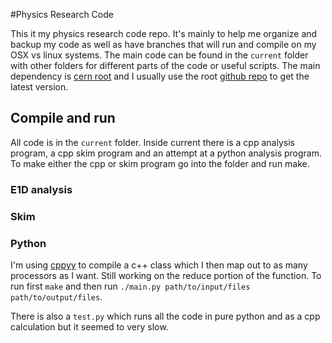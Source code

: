 #Physics Research Code

This it my physics research code repo. It's mainly to help me organize and backup my code as well as have branches
that will run and compile on my OSX vs linux systems. The main code can be found in the `current` folder with other
folders for different parts of the code or useful scripts.  The main dependency is [cern root](https://root.cern.ch)
and I usually use the root [github repo](https://github.com/root-mirror/root) to get the latest version.


## Compile and run
All code is in the `current` folder. Inside current there is a cpp analysis program, a cpp skim program and an attempt at a python analysis program.
To make either the cpp or skim program go into the folder and run make.


### E1D analysis

### Skim

### Python

I'm using [cppyy](http://doc.pypy.org/en/latest/cppyy.html) to compile a c++ class which I then map out to as many processors as I want.  Still working on the reduce portion of the function. To run first `make` and then run `./main.py path/to/input/files path/to/output/files`.

There is also a `test.py` which runs all the code in pure python and as a cpp calculation but it seemed to very slow.
